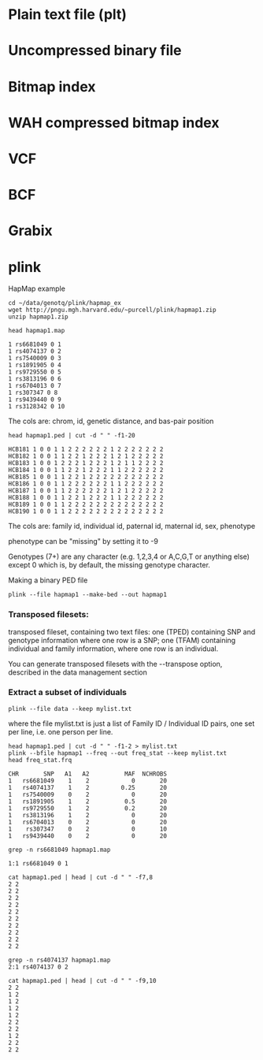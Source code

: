 # Plain text file (plt)

# Uncompressed binary file

# Bitmap index

# WAH compressed bitmap index

# VCF

    

# BCF

# Grabix

# plink

HapMap example

    cd ~/data/genotq/plink/hapmap_ex
    wget http://pngu.mgh.harvard.edu/~purcell/plink/hapmap1.zip
    unzip hapmap1.zip

    head hapmap1.map

    1 rs6681049 0 1
    1 rs4074137 0 2
    1 rs7540009 0 3
    1 rs1891905 0 4
    1 rs9729550 0 5
    1 rs3813196 0 6
    1 rs6704013 0 7
    1 rs307347 0 8
    1 rs9439440 0 9
    1 rs3128342 0 10 

The cols are: chrom, id, genetic distance, and bas-pair position

    head hapmap1.ped | cut -d " " -f1-20

    HCB181 1 0 0 1 1 2 2 2 2 2 2 1 2 2 2 2 2 2 2
    HCB182 1 0 0 1 1 2 2 1 2 2 2 1 2 1 2 2 2 2 2
    HCB183 1 0 0 1 2 2 2 1 2 2 2 1 2 1 1 2 2 2 2
    HCB184 1 0 0 1 1 2 2 1 2 2 2 1 1 2 2 2 2 2 2
    HCB185 1 0 0 1 1 2 2 1 2 2 2 2 2 2 2 2 2 2 2
    HCB186 1 0 0 1 1 2 2 2 2 2 2 1 1 2 2 2 2 2 2
    HCB187 1 0 0 1 1 2 2 2 2 2 2 1 2 1 2 2 2 2 2
    HCB188 1 0 0 1 1 2 2 1 2 2 2 1 1 2 2 2 2 2 2
    HCB189 1 0 0 1 1 2 2 2 2 2 2 2 2 2 2 2 2 2 2
    HCB190 1 0 0 1 1 2 2 2 2 2 2 2 2 2 2 2 2 2 2

The cols are: family id, individual id, paternal id, maternal id, sex,
phenotype

phenotype can be "missing" by setting it to -9

Genotypes (7+) are any character (e.g. 1,2,3,4 or A,C,G,T or anything else) except 0 which is, by default, the missing genotype character.

Making a binary PED file

    plink --file hapmap1 --make-bed --out hapmap1

### Transposed filesets:

transposed fileset, containing two text files: one (TPED)
containing SNP and genotype information where one row is a SNP; one (TFAM)
containing individual and family information, where one row is an individual.

You can generate transposed filesets with the --transpose option, described in
the data management section


### Extract a subset of individuals

    plink --file data --keep mylist.txt

where the file mylist.txt is just a list of Family ID / Individual ID pairs,
one set per line, i.e. one person per line. 

    head hapmap1.ped | cut -d " " -f1-2 > mylist.txt
    plink --bfile hapmap1 --freq --out freq_stat --keep mylist.txt
    head freq_stat.frq

    CHR       SNP   A1   A2          MAF  NCHROBS
    1   rs6681049    1    2            0       20
    1   rs4074137    1    2         0.25       20
    1   rs7540009    0    2            0       20
    1   rs1891905    1    2          0.5       20
    1   rs9729550    1    2          0.2       20
    1   rs3813196    1    2            0       20
    1   rs6704013    0    2            0       20
    1    rs307347    0    2            0       10
    1   rs9439440    0    2            0       20

    grep -n rs6681049 hapmap1.map

    1:1 rs6681049 0 1

    cat hapmap1.ped | head | cut -d " " -f7,8
    2 2
    2 2
    2 2
    2 2
    2 2
    2 2
    2 2
    2 2
    2 2
    2 2

    grep -n rs4074137 hapmap1.map
    2:1 rs4074137 0 2

    cat hapmap1.ped | head | cut -d " " -f9,10
    2 2
    1 2
    1 2
    1 2
    1 2
    2 2
    2 2
    1 2
    2 2
    2 2
